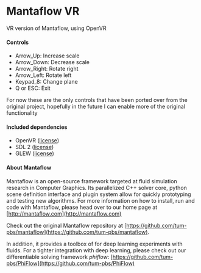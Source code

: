 # Mantaflow VR #

VR version of Mantaflow, using OpenVR

#### Controls ####
* Arrow_Up: Increase scale
* Arrow_Down: Decrease scale
* Arrow_Right: Rotate right
* Arrow_Left: Rotate left
* Keypad_8: Change plane
* Q or ESC: Exit

For now these are the only controls that have been ported over from the original project, hopefully in the future I can enable more of the original functionality

#### Included dependencies ####
* OpenVR ([license](https://github.com/ValveSoftware/openvr/blob/master/LICENSE))
* SDL 2 ([license](https://www.libsdl.org/license.php))
* GLEW ([license](http://glew.sourceforge.net/glew.txt))

#### About Mantaflow ####
Mantaflow is an open-source framework targeted at fluid simulation research in
Computer Graphics.  Its parallelized C++ solver core, python scene definition
interface and plugin system allow for quickly prototyping and testing new
algorithms.  For more information on how to install, run and code with
Mantaflow, please head over to our home page at
[http://mantaflow.com](http://mantaflow.com)

Check out the original Mantaflow repository at [https://github.com/tum-pbs/mantaflow](https://github.com/tum-pbs/mantaflow).

In addition, it provides a toolbox of for deep learning experiments with
fluids. For a tighter integration with deep learning, please check out our
differentiable solving framework _phiflow_:
[https://github.com/tum-pbs/PhiFlow](https://github.com/tum-pbs/PhiFlow)
